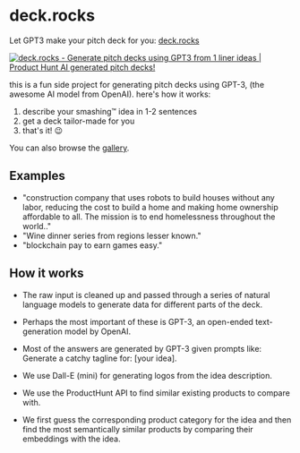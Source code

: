 # deck.rocks

Let GPT3 make your pitch deck for you: [deck.rocks](https://deck.rocks)

[![deck.rocks - Generate pitch decks using GPT3 from 1 liner ideas | Product Hunt
AI generated pitch decks!](https://api.producthunt.com/widgets/embed-image/v1/featured.svg?post_id=354234&theme=light)](https://www.producthunt.com/posts/deck-rocks?utm_source=badge-featured&utm_medium=badge&utm_souce=badge-deck&#0045;rocks)

this is a fun side project for generating pitch decks using GPT-3, (the awesome AI model from OpenAI). here's how it works:

1. describe your smashing™ idea in 1-2 sentences
2. get a deck tailor-made for you
3. that's it! 😉

You can also browse the [gallery](https://deck.rocks/gallery).


## Examples

- "construction company that uses robots to build houses without any labor, reducing the cost to build a home and making home ownership affordable to all. The mission is to end homelessness throughout the world.."
- "Wine dinner series from regions lesser known."
- "blockchain pay to earn games easy."

## How it works

- The raw input is cleaned up and passed through a series of natural language models to generate data for different parts of the deck.

- Perhaps the most important of these is GPT-3, an open-ended text-generation model by OpenAI.

- Most of the answers are generated by GPT-3 given prompts like: 
Generate a catchy tagline for: [your idea].

- We use Dall-E (mini) for generating logos from the idea description.

- We use the ProductHunt API to find similar existing products to compare with.

- We first guess the corresponding product category for the idea and then find the most semantically similar products by comparing their embeddings with the idea.
